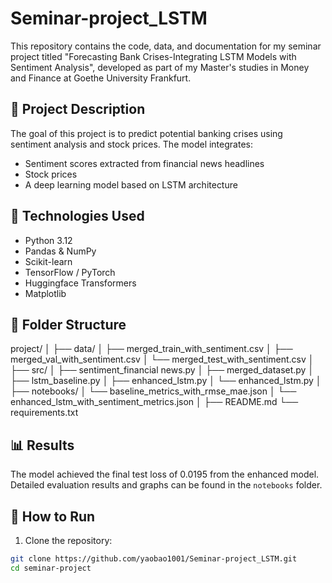 # Seminar-project_LSTM
This repository contains the code, data, and documentation for my seminar project titled "Forecasting Bank Crises-Integrating LSTM Models with Sentiment Analysis", developed as part of my Master's studies in Money and Finance at Goethe University Frankfurt.

## 📌 Project Description 
The goal of this project is to predict potential banking crises using sentiment analysis and stock prices. The model integrates:

- Sentiment scores extracted from financial news headlines
- Stock prices 
- A deep learning model based on LSTM architecture

## 🧠 Technologies Used
- Python 3.12
- Pandas & NumPy
- Scikit-learn
- TensorFlow / PyTorch
- Huggingface Transformers
- Matplotlib

## 📁 Folder Structure
project/
│
├── data/
│   ├── merged_train_with_sentiment.csv
│   ├── merged_val_with_sentiment.csv
│   └── merged_test_with_sentiment.csv
│
├── src/
│   ├── sentiment_financial news.py
│   ├── merged_dataset.py
│   ├── lstm_baseline.py
│   ├── enhanced_lstm.py
│   └── enhanced_lstm.py
│
├── notebooks/
│   └── baseline_metrics_with_rmse_mae.json
│   └── enhanced_lstm_with_sentiment_metrics.json
│
├── README.md
└── requirements.txt

## 📊 Results

The model achieved the final test loss of 0.0195 from the enhanced model. Detailed evaluation results and graphs can be found in the `notebooks` folder.

## 🔧 How to Run

1. Clone the repository:

```bash
git clone https://github.com/yaobao1001/Seminar-project_LSTM.git
cd seminar-project
